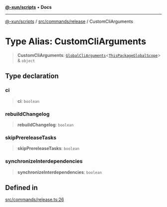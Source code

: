 [**@-xun/scripts**](../../../../README.md) • **Docs**

***

[@-xun/scripts](../../../../README.md) / [src/commands/release](../README.md) / CustomCliArguments

# Type Alias: CustomCliArguments

> **CustomCliArguments**: [`GlobalCliArguments`](../../../configure/type-aliases/GlobalCliArguments.md)\<[`ThisPackageGlobalScope`](../../../configure/enumerations/ThisPackageGlobalScope.md)\> & `object`

## Type declaration

### ci

> **ci**: `boolean`

### rebuildChangelog

> **rebuildChangelog**: `boolean`

### skipPrereleaseTasks

> **skipPrereleaseTasks**: `boolean`

### synchronizeInterdependencies

> **synchronizeInterdependencies**: `boolean`

## Defined in

[src/commands/release.ts:26](https://github.com/Xunnamius/xscripts/blob/dc527d1504edcd9b99add252bcfe23abb9ef9d78/src/commands/release.ts#L26)
